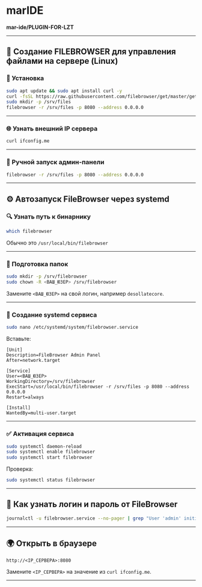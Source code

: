 # marIDE  
**mar-ide/PLUGIN-FOR-LZT**

---

## 📂 Создание FILEBROWSER для управления файлами на сервере (Linux)

### 🔧 Установка

```bash
sudo apt update && sudo apt install curl -y
curl -fsSL https://raw.githubusercontent.com/filebrowser/get/master/get.sh | bash
sudo mkdir -p /srv/files
filebrowser -r /srv/files -p 8080 --address 0.0.0.0
```

---

### 🌐 Узнать внешний IP сервера

```bash
curl ifconfig.me
```

---

### 🚀 Ручной запуск админ-панели

```bash
filebrowser -r /srv/files -p 8080 --address 0.0.0.0
```

---

## ⚙️ Автозапуск FileBrowser через systemd

### 🔍 Узнать путь к бинарнику

```bash
which filebrowser
```

Обычно это `/usr/local/bin/filebrowser`

---

### 📁 Подготовка папок

```bash
sudo mkdir -p /srv/filebrowser
sudo chown -R <ВАШ_ЮЗЕР> /srv/filebrowser
```

Замените `<ВАШ_ЮЗЕР>` на свой логин, например `desollatecore`.

---

### 📝 Создание systemd сервиса

```bash
sudo nano /etc/systemd/system/filebrowser.service
```

Вставьте:

```
[Unit]
Description=FileBrowser Admin Panel
After=network.target

[Service]
User=<ВАШ_ЮЗЕР>
WorkingDirectory=/srv/filebrowser
ExecStart=/usr/local/bin/filebrowser -r /srv/files -p 8080 --address 0.0.0.0
Restart=always

[Install]
WantedBy=multi-user.target
```

---

### ✅ Активация сервиса

```bash
sudo systemctl daemon-reload
sudo systemctl enable filebrowser
sudo systemctl start filebrowser
```

Проверка:

```bash
sudo systemctl status filebrowser
```

---

## 🔐 Как узнать логин и пароль от FileBrowser

```bash
journalctl -u filebrowser.service --no-pager | grep "User 'admin' initialized"
```

---

## 🌍 Открыть в браузере

```
http://<IP_СЕРВЕРА>:8080
```

Замените `<IP_СЕРВЕРА>` на значение из `curl ifconfig.me`.

---
